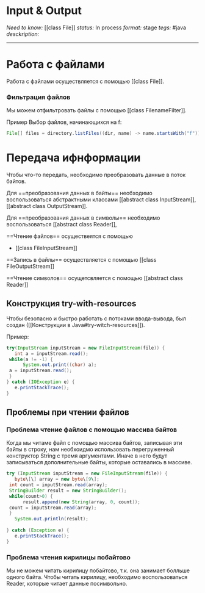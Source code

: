 # Input & Output
*Need to know:* [[class File]]
*status:* In process
*format:* stage
*tegs:* #java
*desckription:*

---

# Работа с файлами
Работа с файлами осуществляется с помощью [[class File]]. 

### Фильтрация файлов
Мы можем отфильтровать файлы с помощью [[class FilenameFilter]].

Пример
Выбор файлов, начинающихся на f:
```java
File[] files = directory.listFiles((dir, name) -> name.startsWith("f"));
```


# Передача ифнформации
Чтобы что-то передать, необходимо преобразовать данные в поток байтов.

Для ==преобразования данных в байты== необходимо воспользоваться абстрактными классами [[abstract class InputStream]], [[abstract class OutputStream]].

Для ==преобразования данных в символы== необходимо воспользоваться [[abstract class Reader]], 

==Чтение файлов== осуществеятся с помощью 
- [[class FileInputStream]]

==Запись в файлы== осуществляется с помощью [[class FileOutputStream]]

==Чтение символов== осущетсвляется с помощью [[abstract class Reader]]

## Конструкция try-with-resources
Чтобы безопасно и быстро работать с потоками ввода-вывода, был создан ([[Конструкции в Java#try-witch-resources]]).

Пример:
```java
try(InputStream inputStream = new FileInputStream(file)) {  
   int a = inputStream.read();  
 while(a != -1) {  
      System.out.print((char) a);  
 a = inputStream.read();  
 }  
} catch (IOException e) {  
   e.printStackTrace();  
}
```

## Проблемы при чтении файлов
### Проблема чтение файлов с помощью массива байтов
Когда мы читаме файл с помощью массива байтов, записывая эти байты в строку, нам необхоидмо использовать перегруженный конструктор String с тремя аргументами. Иначе в него будут записываться дополнительные байты, которые оставались в массиве.
```java
try (InputStream inputStream = new FileInputStream(file)) {  
   byte\[\] array = new byte\[9\];  
 int count = inputStream.read(array);  
 StringBuilder result = new StringBuilder();  
 while(count>0) {  
      result.append(new String(array, 0, count));  
 count = inputStream.read(array);  
 }  
   System.out.println(result);  
  
} catch (Exception e) {  
   e.printStackTrace();  
}
```
### Проблема чтения кирилицы побайтово
Мы не можем читать кирилицу побайтово, т.к. она занимает болльше одного байта. Чтобы читать кирилицу, необходимо воспользоваться Reader, которые читает данные посимвольно.
